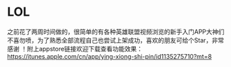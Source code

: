 # LOL
之前花了两周时间做的，很简单的有各种英雄联盟视频浏览的新手入门APP大神们不喜勿喷，为了熟悉全部流程自己也尝试上架成功，喜欢的朋友可给个Star，非常感谢 ！附上appstore链接欢迎下载查看功能效果：https://itunes.apple.com/cn/app/ying-xiong-shi-pin/id1135275710?mt=8
